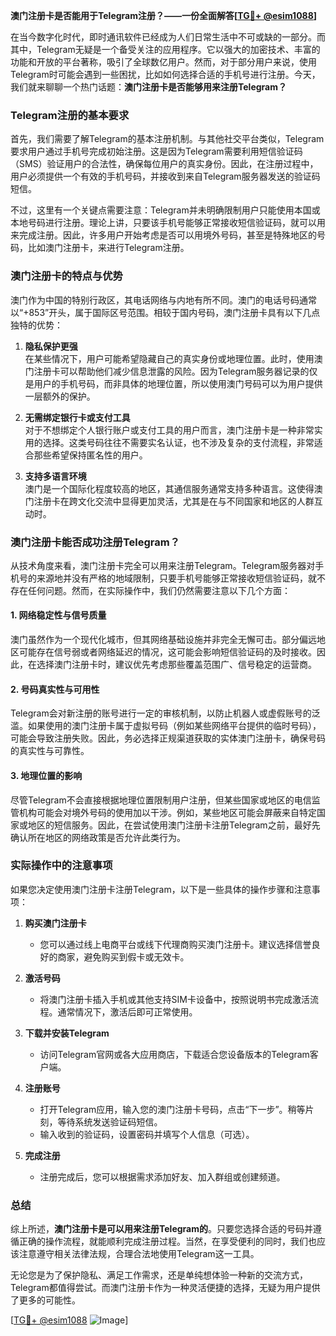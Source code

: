 **澳门注册卡是否能用于Telegram注册？——一份全面解答[[TG💪+ @esim1088](https://t.me/s/esim1088)]**

在当今数字化时代，即时通讯软件已经成为人们日常生活中不可或缺的一部分。而其中，Telegram无疑是一个备受关注的应用程序。它以强大的加密技术、丰富的功能和开放的平台著称，吸引了全球数亿用户。然而，对于部分用户来说，使用Telegram时可能会遇到一些困扰，比如如何选择合适的手机号进行注册。今天，我们就来聊聊一个热门话题：**澳门注册卡是否能够用来注册Telegram？**

### Telegram注册的基本要求

首先，我们需要了解Telegram的基本注册机制。与其他社交平台类似，Telegram要求用户通过手机号完成初始注册。这是因为Telegram需要利用短信验证码（SMS）验证用户的合法性，确保每位用户的真实身份。因此，在注册过程中，用户必须提供一个有效的手机号码，并接收到来自Telegram服务器发送的验证码短信。

不过，这里有一个关键点需要注意：Telegram并未明确限制用户只能使用本国或本地号码进行注册。理论上讲，只要该手机号能够正常接收短信验证码，就可以用来完成注册。因此，许多用户开始考虑是否可以用境外号码，甚至是特殊地区的号码，比如澳门注册卡，来进行Telegram注册。

### 澳门注册卡的特点与优势

澳门作为中国的特别行政区，其电话网络与内地有所不同。澳门的电话号码通常以“+853”开头，属于国际区号范围。相较于国内号码，澳门注册卡具有以下几点独特的优势：

1. **隐私保护更强**  
   在某些情况下，用户可能希望隐藏自己的真实身份或地理位置。此时，使用澳门注册卡可以帮助他们减少信息泄露的风险。因为Telegram服务器记录的仅是用户的手机号码，而非具体的地理位置，所以使用澳门号码可以为用户提供一层额外的保护。

2. **无需绑定银行卡或支付工具**  
   对于不想绑定个人银行账户或支付工具的用户而言，澳门注册卡是一种非常实用的选择。这类号码往往不需要实名认证，也不涉及复杂的支付流程，非常适合那些希望保持匿名性的用户。

3. **支持多语言环境**  
   澳门是一个国际化程度较高的地区，其通信服务通常支持多种语言。这使得澳门注册卡在跨文化交流中显得更加灵活，尤其是在与不同国家和地区的人群互动时。

### 澳门注册卡能否成功注册Telegram？

从技术角度来看，澳门注册卡完全可以用来注册Telegram。Telegram服务器对手机号的来源地并没有严格的地域限制，只要手机号能够正常接收短信验证码，就不存在任何问题。然而，在实际操作中，我们仍然需要注意以下几个方面：

#### 1. 网络稳定性与信号质量
澳门虽然作为一个现代化城市，但其网络基础设施并非完全无懈可击。部分偏远地区可能存在信号弱或者网络延迟的情况，这可能会影响短信验证码的及时接收。因此，在选择澳门注册卡时，建议优先考虑那些覆盖范围广、信号稳定的运营商。

#### 2. 号码真实性与可用性
Telegram会对新注册的账号进行一定的审核机制，以防止机器人或虚假账号的泛滥。如果使用的澳门注册卡属于虚拟号码（例如某些网络平台提供的临时号码），可能会导致注册失败。因此，务必选择正规渠道获取的实体澳门注册卡，确保号码的真实性与可靠性。

#### 3. 地理位置的影响
尽管Telegram不会直接根据地理位置限制用户注册，但某些国家或地区的电信监管机构可能会对境外号码的使用加以干涉。例如，某些地区可能会屏蔽来自特定国家或地区的短信服务。因此，在尝试使用澳门注册卡注册Telegram之前，最好先确认所在地区的网络政策是否允许此类行为。

### 实际操作中的注意事项

如果您决定使用澳门注册卡注册Telegram，以下是一些具体的操作步骤和注意事项：

1. **购买澳门注册卡**
   - 您可以通过线上电商平台或线下代理商购买澳门注册卡。建议选择信誉良好的商家，避免购买到假卡或无效卡。
   
2. **激活号码**
   - 将澳门注册卡插入手机或其他支持SIM卡设备中，按照说明书完成激活流程。通常情况下，激活后即可正常使用。

3. **下载并安装Telegram**
   - 访问Telegram官网或各大应用商店，下载适合您设备版本的Telegram客户端。

4. **注册账号**
   - 打开Telegram应用，输入您的澳门注册卡号码，点击“下一步”。稍等片刻，等待系统发送验证码短信。
   - 输入收到的验证码，设置密码并填写个人信息（可选）。

5. **完成注册**
   - 注册完成后，您可以根据需求添加好友、加入群组或创建频道。

### 总结

综上所述，**澳门注册卡是可以用来注册Telegram的**。只要您选择合适的号码并遵循正确的操作流程，就能顺利完成注册过程。当然，在享受便利的同时，我们也应该注意遵守相关法律法规，合理合法地使用Telegram这一工具。

无论您是为了保护隐私、满足工作需求，还是单纯想体验一种新的交流方式，Telegram都值得尝试。而澳门注册卡作为一种灵活便捷的选择，无疑为用户提供了更多的可能性。

[[TG💪+ @esim1088](https://t.me/s/esim1088) ![Image](https://i.postimg.cc/4NQfJmqS/Snipaste-2025-05-13-00-14-12.png)]